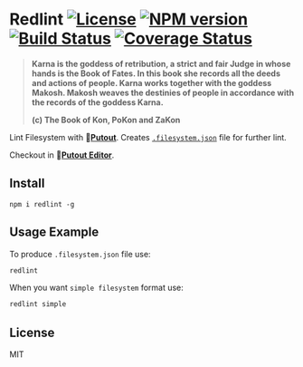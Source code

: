 # Redlint [![License][LicenseIMGURL]][LicenseURL] [![NPM version][NPMIMGURL]][NPMURL] [![Build Status][BuildStatusIMGURL]][BuildStatusURL] [![Coverage Status][CoverageIMGURL]][CoverageURL]

[NPMURL]: https://npmjs.org/package/redlint "npm"
[NPMIMGURL]: https://img.shields.io/npm/v/redlint.svg?style=flat&longCache=true
[BuildStatusURL]: https://github.com/putoutjs/printer/actions/workflows/nodejs.yml "Build Status"
[BuildStatusIMGURL]: https://github.com/putoutjs/printer/actions/workflows/nodejs.yml/badge.svg
[LicenseURL]: https://tldrlegal.com/license/mit-license "MIT License"
[LicenseIMGURL]: https://img.shields.io/badge/license-MIT-317BF9.svg?style=flat
[CoverageURL]: https://coveralls.io/github/putoutjs/printer?branch=master
[CoverageIMGURL]: https://coveralls.io/repos/putoutjs/printer/badge.svg?branch=master&service=github

> **Karna is the goddess of retribution, a strict and fair Judge in whose hands is the Book of Fates. In this book she records all the deeds and actions of people. Karna works together with the goddess Makosh. Makosh weaves the destinies of people in accordance with the records of the goddess Karna.**
>
> **(c) The Book of Kon, PoKon and ZaKon**

Lint Filesystem with 🐊[**Putout**](https://github.com/coderaiser/putout). Creates [`.filesystem.json`](https://github.com/putoutjs/redlint/blob/master/.filesystem.json) file for further lint.

Checkout in 🐊[**Putout Editor**](https://putout.cloudcmd.io/#/gist/0614c2da35a1864b59ac284f18656328/695a9960c401d4e8f6744f58eac591d8f9185235).

## Install

```
npm i redlint -g
```

## Usage Example

To produce `.filesystem.json` file use:

```sh
redlint
```

When you want `simple filesystem` format use:

```sh
redlint simple
```

## License

MIT
